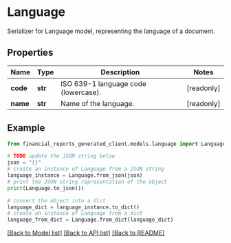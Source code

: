 # Language

Serializer for Language model, representing the language of a document.

## Properties

Name | Type | Description | Notes
------------ | ------------- | ------------- | -------------
**code** | **str** | ISO 639-1 language code (lowercase). | [readonly] 
**name** | **str** | Name of the language. | [readonly] 

## Example

```python
from financial_reports_generated_client.models.language import Language

# TODO update the JSON string below
json = "{}"
# create an instance of Language from a JSON string
language_instance = Language.from_json(json)
# print the JSON string representation of the object
print(Language.to_json())

# convert the object into a dict
language_dict = language_instance.to_dict()
# create an instance of Language from a dict
language_from_dict = Language.from_dict(language_dict)
```
[[Back to Model list]](../README.md#documentation-for-models) [[Back to API list]](../README.md#documentation-for-api-endpoints) [[Back to README]](../README.md)


